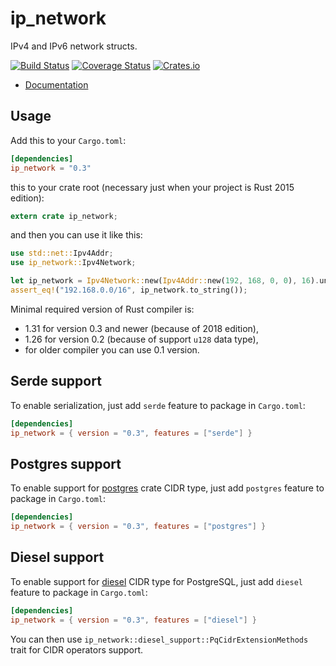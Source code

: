 ip_network
========

IPv4 and IPv6 network structs.

[![Build Status](https://travis-ci.org/JakubOnderka/ip_network.svg?branch=master)](https://travis-ci.org/JakubOnderka/ip_network)
[![Coverage Status](https://coveralls.io/repos/github/JakubOnderka/ip_network/badge.svg?branch=master)](https://coveralls.io/github/JakubOnderka/ip_network?branch=master)
[![Crates.io](https://img.shields.io/crates/v/ip_network.svg)](https://crates.io/crates/ip_network)

- [Documentation](https://docs.rs/ip_network)

## Usage

Add this to your `Cargo.toml`:

```toml
[dependencies]
ip_network = "0.3"
```

this to your crate root (necessary just when your project is Rust 2015 edition):

```rust
extern crate ip_network;
```

and then you can use it like this:

```rust
use std::net::Ipv4Addr;
use ip_network::Ipv4Network;

let ip_network = Ipv4Network::new(Ipv4Addr::new(192, 168, 0, 0), 16).unwrap();
assert_eq!("192.168.0.0/16", ip_network.to_string());
```

Minimal required version of Rust compiler is:
- 1.31 for version 0.3 and newer (because of 2018 edition),
- 1.26 for version 0.2 (because of support `u128` data type),
- for older compiler you can use 0.1 version.   

## Serde support

To enable serialization, just add `serde` feature to package in `Cargo.toml`:

```toml
[dependencies]
ip_network = { version = "0.3", features = ["serde"] }
``` 

## Postgres support

To enable support for [postgres](https://github.com/sfackler/rust-postgres) crate CIDR type, just add `postgres` feature to package in `Cargo.toml`:

```toml
[dependencies]
ip_network = { version = "0.3", features = ["postgres"] }
``` 

## Diesel support

To enable support for [diesel](https://diesel.rs) CIDR type for PostgreSQL, just add `diesel` feature to package in `Cargo.toml`:

```toml
[dependencies]
ip_network = { version = "0.3", features = ["diesel"] }
``` 

You can then use `ip_network::diesel_support::PqCidrExtensionMethods` trait for CIDR operators support.